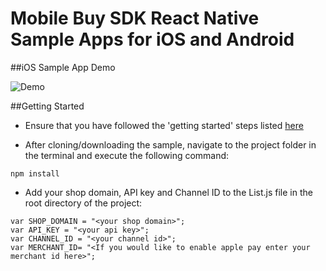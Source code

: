 # Mobile Buy SDK React Native Sample Apps for iOS and Android

##iOS Sample App Demo

![Demo](https://github.com/Shopify/mobile-buy-sdk-ReactNative-iOS/blob/master/RN_demo.gif)

##Getting Started

* Ensure that you have followed the 'getting started' steps listed [here](https://facebook.github.io/react-native/docs/getting-started.html) 

* After cloning/downloading the sample, navigate to the project folder in the terminal and execute the following command:
``` 
npm install
```
* Add your shop domain, API key and Channel ID to the List.js file in the root directory of the project:

```
var SHOP_DOMAIN = "<your shop domain>";
var API_KEY = "<your api key>";
var CHANNEL_ID = "<your channel id>";
var MERCHANT_ID= "<If you would like to enable apple pay enter your merchant id here>";
````
